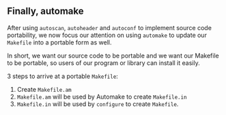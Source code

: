 ## Finally, automake

After using `autoscan`, `autoheader` and `autoconf` to implement source code portability, we now focus our attention on using `automake` to update our `Makefile` into a portable form as well.

In short, we want our source code to be portable and we want our Makefile to be portable, so users of our program or library can install it easily.

3 steps to arrive at a portable `Makefile`:

1. Create `Makefile.am`
2. `Makefile.am` will be used by Automake to create `Makefile.in`
3. `Makefile.in` will be used by `configure` to create `Makefile`.
